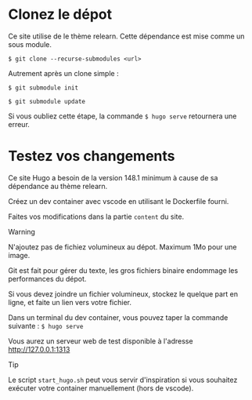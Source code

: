 # Clonez le dépot

Ce site utilise de le thème relearn. Cette dépendance est mise comme un sous module.

`$ git clone --recurse-submodules <url>`

Autrement après un clone simple :

`$ git submodule init`

`$ git submodule update`

Si vous oubliez cette étape, la commande `$ hugo serve` retournera une erreur.

# Testez vos changements

Ce site Hugo a besoin de la version 148.1 minimum à cause de sa dépendance au thème relearn.

Créez un dev container avec vscode en utilisant le Dockerfile fourni.

Faites vos modifications dans la partie `content` du site.

> [!warning]
> N'ajoutez pas de fichiez volumineux au dépot. Maximum 1Mo pour une image.
>
> Git est fait pour gérer du texte, les gros fichiers binaire endommage les performances du dépot.
>
> Si vous devez joindre un fichier volumineux, stockez le quelque part en ligne, et faite un lien vers votre fichier.

Dans un terminal du dev container, vous pouvez taper la commande suivante :
`$ hugo serve`

Vous aurez un serveur web de test disponible à l'adresse http://127.0.0.1:1313

> [!TIP]
> Le script `start_hugo.sh` peut vous servir d'inspiration si vous souhaitez exécuter votre container manuellement (hors de vscode).
